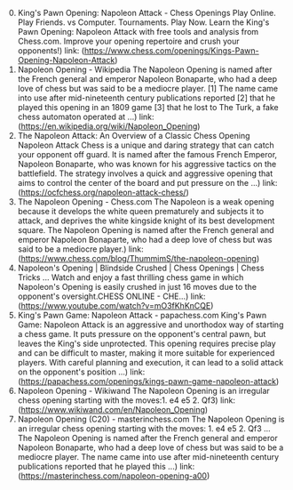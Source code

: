 ---
---
0. King's Pawn Opening: Napoleon Attack - Chess Openings
Play Online. Play Friends. vs Computer. Tournaments. Play Now. Learn the King's Pawn Opening: Napoleon Attack with free tools and analysis from Chess.com. Improve your opening repertoire and crush your opponents!)
link: (https://www.chess.com/openings/Kings-Pawn-Opening-Napoleon-Attack)
1. Napoleon Opening - Wikipedia
The Napoleon Opening is named after the French general and emperor Napoleon Bonaparte, who had a deep love of chess but was said to be a mediocre player. [1] The name came into use after mid-nineteenth century publications reported [2] that he played this opening in an 1809 game [3] that he lost to The Turk, a fake chess automaton operated at ...)
link: (https://en.wikipedia.org/wiki/Napoleon_Opening)
2. The Napoleon Attack: An Overview of a Classic Chess Opening
Napoleon Attack Chess is a unique and daring strategy that can catch your opponent off guard. It is named after the famous French Emperor, Napoleon Bonaparte, who was known for his aggressive tactics on the battlefield. The strategy involves a quick and aggressive opening that aims to control the center of the board and put pressure on the ...)
link: (https://ocfchess.org/napoleon-attack-chess/)
3. The Napoleon Opening - Chess.com
The Napoleon is a weak opening because it develops the white queen prematurely and subjects it to attack, and deprives the white kingside knight of its best development square. The Napoleon Opening is named after the French general and emperor Napoleon Bonaparte, who had a deep love of chess but was said to be a mediocre player.)
link: (https://www.chess.com/blog/ThummimS/the-napoleon-opening)
4. Napoleon's Opening | Blindside Crushed | Chess Openings | Chess Tricks ...
Watch and enjoy a fast thrilling chess game in which Napoleon's Opening is easily crushed in just 16 moves due to the opponent's oversight.CHESS ONLINE - CHE...)
link: (https://www.youtube.com/watch?v=mO3fKhKnCQE)
5. King's Pawn Game: Napoleon Attack - papachess.com
King's Pawn Game: Napoleon Attack is an aggressive and unorthodox way of starting a chess game. It puts pressure on the opponent's central pawn, but leaves the King's side unprotected. This opening requires precise play and can be difficult to master, making it more suitable for experienced players. With careful planning and execution, it can lead to a solid attack on the opponent's position ...)
link: (https://papachess.com/openings/kings-pawn-game-napoleon-attack)
6. Napoleon Opening - Wikiwand
The Napoleon Opening is an irregular chess opening starting with the moves:1. e4 e5 2. Qf3)
link: (https://www.wikiwand.com/en/Napoleon_Opening)
7. Napoleon Opening (C20) - masterinchess.com
The Napoleon Opening is an irregular chess opening starting with the moves: 1. e4 e5 2. Qf3 ... The Napoleon Opening is named after the French general and emperor Napoleon Bonaparte, who had a deep love of chess but was said to be a mediocre player. The name came into use after mid-nineteenth century publications reported that he played this ...)
link: (https://masterinchess.com/napoleon-opening-a00)
